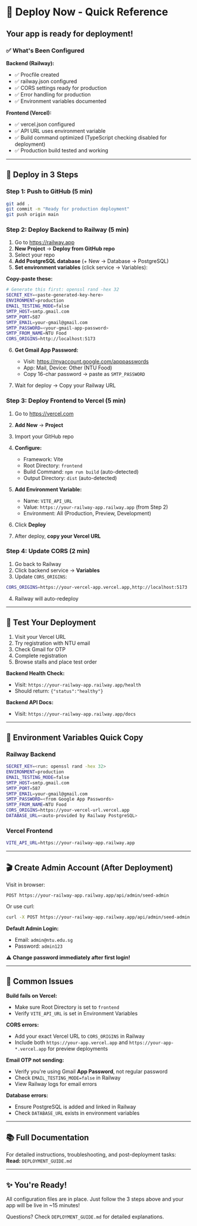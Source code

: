 # 🚀 Deploy Now - Quick Reference

## Your app is ready for deployment!

### ✅ What's Been Configured

**Backend (Railway):**
- ✅ Procfile created
- ✅ railway.json configured
- ✅ CORS settings ready for production
- ✅ Error handling for production
- ✅ Environment variables documented

**Frontend (Vercel):**
- ✅ vercel.json configured
- ✅ API URL uses environment variable
- ✅ Build command optimized (TypeScript checking disabled for deployment)
- ✅ Production build tested and working

---

## 🎯 Deploy in 3 Steps

### Step 1: Push to GitHub (5 min)
```bash
git add .
git commit -m "Ready for production deployment"
git push origin main
```

### Step 2: Deploy Backend to Railway (5 min)
1. Go to https://railway.app
2. **New Project** → **Deploy from GitHub repo**
3. Select your repo
4. **Add PostgreSQL database** (+ New → Database → PostgreSQL)
5. **Set environment variables** (click service → Variables):

**Copy-paste these:**
```bash
# Generate this first: openssl rand -hex 32
SECRET_KEY=<paste-generated-key-here>
ENVIRONMENT=production
EMAIL_TESTING_MODE=false
SMTP_HOST=smtp.gmail.com
SMTP_PORT=587
SMTP_EMAIL=your-gmail@gmail.com
SMTP_PASSWORD=<your-gmail-app-password>
SMTP_FROM_NAME=NTU Food
CORS_ORIGINS=http://localhost:5173
```

6. **Get Gmail App Password:**
   - Visit: https://myaccount.google.com/apppasswords
   - App: Mail, Device: Other (NTU Food)
   - Copy 16-char password → paste as `SMTP_PASSWORD`

7. Wait for deploy → Copy your Railway URL

### Step 3: Deploy Frontend to Vercel (5 min)
1. Go to https://vercel.com
2. **Add New** → **Project**
3. Import your GitHub repo
4. **Configure:**
   - Framework: Vite
   - Root Directory: `frontend`
   - Build Command: `npm run build` (auto-detected)
   - Output Directory: `dist` (auto-detected)

5. **Add Environment Variable:**
   - Name: `VITE_API_URL`
   - Value: `https://your-railway-app.railway.app` (from Step 2)
   - Environment: All (Production, Preview, Development)

6. Click **Deploy**

7. After deploy, **copy your Vercel URL**

### Step 4: Update CORS (2 min)
1. Go back to Railway
2. Click backend service → **Variables**
3. Update `CORS_ORIGINS`:
```bash
CORS_ORIGINS=https://your-vercel-app.vercel.app,http://localhost:5173
```
4. Railway will auto-redeploy

---

## 🧪 Test Your Deployment

1. Visit your Vercel URL
2. Try registration with NTU email
3. Check Gmail for OTP
4. Complete registration
5. Browse stalls and place test order

**Backend Health Check:**
- Visit: `https://your-railway-app.railway.app/health`
- Should return: `{"status":"healthy"}`

**Backend API Docs:**
- Visit: `https://your-railway-app.railway.app/docs`

---

## 📝 Environment Variables Quick Copy

### Railway Backend
```bash
SECRET_KEY=<run: openssl rand -hex 32>
ENVIRONMENT=production
EMAIL_TESTING_MODE=false
SMTP_HOST=smtp.gmail.com
SMTP_PORT=587
SMTP_EMAIL=your-gmail@gmail.com
SMTP_PASSWORD=<from Google App Passwords>
SMTP_FROM_NAME=NTU Food
CORS_ORIGINS=https://your-vercel-url.vercel.app
DATABASE_URL=<auto-provided by Railway PostgreSQL>
```

### Vercel Frontend
```bash
VITE_API_URL=https://your-railway-app.railway.app
```

---

## 🎬 Create Admin Account (After Deployment)

Visit in browser:
```
POST https://your-railway-app.railway.app/api/admin/seed-admin
```

Or use curl:
```bash
curl -X POST https://your-railway-app.railway.app/api/admin/seed-admin
```

**Default Admin Login:**
- Email: `admin@ntu.edu.sg`
- Password: `admin123`

⚠️ **Change password immediately after first login!**

---

## 🐛 Common Issues

**Build fails on Vercel:**
- Make sure Root Directory is set to `frontend`
- Verify `VITE_API_URL` is set in Environment Variables

**CORS errors:**
- Add your exact Vercel URL to `CORS_ORIGINS` in Railway
- Include both `https://your-app.vercel.app` and `https://your-app-*.vercel.app` for preview deployments

**Email OTP not sending:**
- Verify you're using Gmail **App Password**, not regular password
- Check `EMAIL_TESTING_MODE=false` in Railway
- View Railway logs for email errors

**Database errors:**
- Ensure PostgreSQL is added and linked in Railway
- Check `DATABASE_URL` exists in environment variables

---

## 📚 Full Documentation

For detailed instructions, troubleshooting, and post-deployment tasks:
**Read:** `DEPLOYMENT_GUIDE.md`

---

## ✨ You're Ready!

All configuration files are in place. Just follow the 3 steps above and your app will be live in ~15 minutes!

Questions? Check `DEPLOYMENT_GUIDE.md` for detailed explanations.
